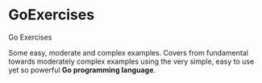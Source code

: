 # GoExercises
Go Exercises

Some easy, moderate and complex examples. Covers from fundamental towards moderately complex examples using the very simple, easy to use yet so powerful <strong>Go programming language</strong>.


